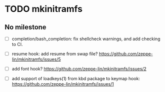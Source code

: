 TODO mkinitramfs
================


No milestone
------------
  - [ ] completion/bash_completion:
        fix shellcheck warnings, and add checking to CI.

  - [ ] resume hook: add resume from swap file?
        https://github.com/zeppe-lin/mkinitramfs/issues/5

  - [ ] add font hook?
        https://github.com/zeppe-lin/mkinitramfs/issues/2

  - [ ] add support of loadkeys(1) from kbd package to keymap hook:
        https://github.com/zeppe-lin/mkinitramfs/issues/1
